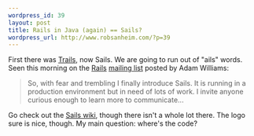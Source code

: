 ```yaml
--- 
wordpress_id: 39
layout: post
title: Rails in Java (again) == Sails?
wordpress_url: http://www.robsanheim.com/?p=39
---
```

First there was <a href="https://trails.dev.java.net/">Trails</a>, now Sails.  We are going to run out of "ails" words.  Seen this morning on the <a href="http://www.rubyonrails.com/">Rails</a> <a href="http://lists.rubyonrails.org/mailman/listinfo/rails">mailing list</a> posted by Adam Williams:

<blockquote>So, with fear and trembling I finally introduce Sails. It is running in a production environment but in need of lots of work. I invite anyone curious enough to learn more to communicate...</blockquote>

Go check out the <a href="http://www.javaonsails.org/" title="Java on Sails">Sails wiki</a>, though there isn't a whole lot there.  The logo sure is nice, though.  My main question: where's the code?




